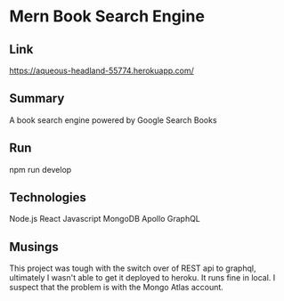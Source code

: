 # Mern Book Search Engine

## Link
https://aqueous-headland-55774.herokuapp.com/

## Summary 
A book search engine powered by Google Search Books

## Run 
npm run develop 

## Technologies
Node.js
React
Javascript
MongoDB
Apollo
GraphQL

## Musings
This project was tough with the switch over of REST api to graphql, ultimately I wasn't able to get it deployed to heroku. It runs fine in local. I suspect that the problem is with the Mongo Atlas account. 

